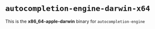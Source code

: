 # `autocompletion-engine-darwin-x64`

This is the **x86_64-apple-darwin** binary for `autocompletion-engine`
